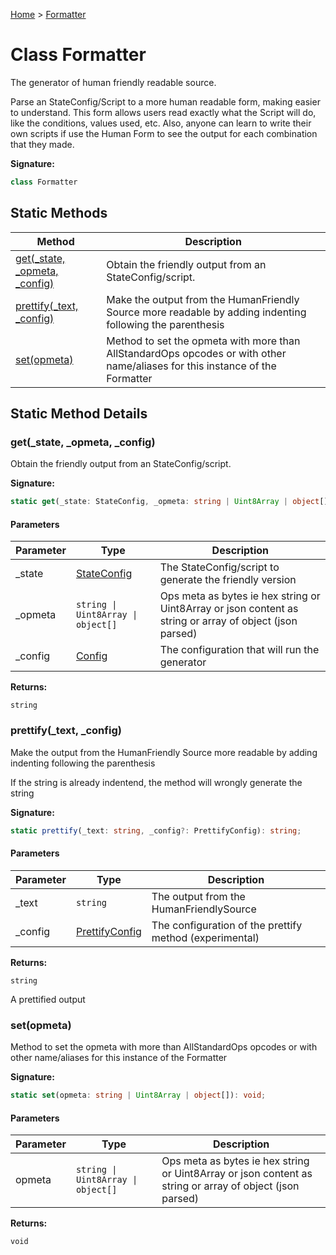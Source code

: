 [Home](../index.md) &gt; [Formatter](./formatter.md)

# Class Formatter

The generator of human friendly readable source.

Parse an StateConfig/Script to a more human readable form, making easier to understand. This form allows users read exactly what the Script will do, like the conditions, values used, etc. Also, anyone can learn to write their own scripts if use the Human Form to see the output for each combination that they made.

<b>Signature:</b>

```typescript
class Formatter 
```

## Static Methods

|  Method | Description |
|  --- | --- |
|  [get(\_state, \_opmeta, \_config)](./formatter.md#get-method-static-1) | Obtain the friendly output from an StateConfig/script. |
|  [prettify(\_text, \_config)](./formatter.md#prettify-method-static-1) | Make the output from the HumanFriendly Source more readable by adding indenting following the parenthesis |
|  [set(opmeta)](./formatter.md#set-method-static-1) | Method to set the opmeta with more than AllStandardOps opcodes or with other name/aliases for this instance of the Formatter |

## Static Method Details

<a id="get-method-static-1"></a>

### get(\_state, \_opmeta, \_config)

Obtain the friendly output from an StateConfig/script.

<b>Signature:</b>

```typescript
static get(_state: StateConfig, _opmeta: string | Uint8Array | object[], _config?: Config): string;
```

#### Parameters

|  Parameter | Type | Description |
|  --- | --- | --- |
|  \_state | [StateConfig](../types/stateconfig.md) | The StateConfig/script to generate the friendly version |
|  \_opmeta | `string \| Uint8Array \| object[]` | Ops meta as bytes ie hex string or Uint8Array or json content as string or array of object (json parsed) |
|  \_config | [Config](../types/config.md) | The configuration that will run the generator |

<b>Returns:</b>

`string`


<a id="prettify-method-static-1"></a>

### prettify(\_text, \_config)

Make the output from the HumanFriendly Source more readable by adding indenting following the parenthesis

If the string is already indentend, the method will wrongly generate the string

<b>Signature:</b>

```typescript
static prettify(_text: string, _config?: PrettifyConfig): string;
```

#### Parameters

|  Parameter | Type | Description |
|  --- | --- | --- |
|  \_text | `string` | The output from the HumanFriendlySource |
|  \_config | [PrettifyConfig](../types/prettifyconfig.md) | The configuration of the prettify method (experimental) |

<b>Returns:</b>

`string`

A prettified output

<a id="set-method-static-1"></a>

### set(opmeta)

Method to set the opmeta with more than AllStandardOps opcodes or with other name/aliases for this instance of the Formatter

<b>Signature:</b>

```typescript
static set(opmeta: string | Uint8Array | object[]): void;
```

#### Parameters

|  Parameter | Type | Description |
|  --- | --- | --- |
|  opmeta | `string \| Uint8Array \| object[]` | Ops meta as bytes ie hex string or Uint8Array or json content as string or array of object (json parsed) |

<b>Returns:</b>

`void`

